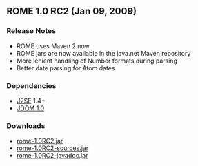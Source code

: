 ## ROME 1.0 RC2 (Jan 09, 2009)

### Release Notes

-   ROME uses Maven 2 now
-   ROME jars are now available in the java.net Maven repository
-   More lenient handling of Number formats during parsing
-   Better date parsing for Atom dates

### Dependencies

-   [J2SE](http://wiki.java.net/twiki/bin/view/Javawsxml/J2SE) 1.4+
-   [JDOM 1.0](http://www.jdom.org/)

### Downloads

-   [rome-1.0RC2.jar](./rome-1.0RC2.jar)
-   [rome-1.0RC2-sources.jar](./rome-1.0RC2-sources.jar)
-   [rome-1.0RC2-javadoc.jar](./rome-1.0RC2-javadoc.jar)
